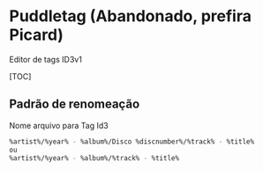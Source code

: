 # Puddletag (Abandonado, prefira Picard)

Editor de tags ID3v1

[TOC]

## Padrão de renomeação

Nome arquivo para Tag Id3

```sh
%artist%/%year% - %album%/Disco %discnumber%/%track% - %title%
ou
%artist%/%year% - %album%/%track% - %title%
```
